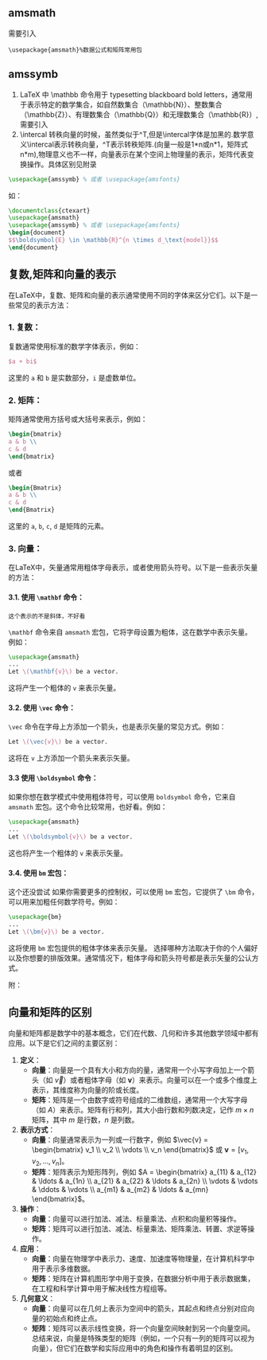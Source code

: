 ## amsmath
需要引入
```
\usepackage{amsmath}%数据公式和矩阵常用包
```
## amssymb
1. LaTeX 中 \mathbb 命令用于 typesetting blackboard bold letters，通常用于表示特定的数学集合，如自然数集合（\mathbb{N}）、整数集合（\mathbb{Z}）、有理数集合（\mathbb{Q}）和无理数集合（\mathbb{R}）, 需要引入
2. \intercal 转秩向量的时候，虽然类似于^T,但是\intercal字体是加黑的.数学意义\intercal表示转秩向量，^T表示转秩矩阵.(向量一般是1\*n或n\*1，矩阵式n\*m),物理意义也不一样，向量表示在某个空间上物理量的表示，矩阵代表变换操作。具体区别见附录
```latex
\usepackage{amssymb} % 或者 \usepackage{amsfonts}
```
如：
```latex
\documentclass{ctexart}
\usepackage{amsmath}
\usepackage{amssymb} % 或者 \usepackage{amsfonts}
\begin{document}
$$\boldsymbol{E} \in \mathbb{R}^{n \times d_\text{model}}$$
\end{document}

```
## 复数,矩阵和向量的表示
在LaTeX中，复数、矩阵和向量的表示通常使用不同的字体来区分它们。以下是一些常见的表示方法：
### 1.  **复数**：
复数通常使用标准的数学字体表示，例如：
   ```latex
   $a + bi$
   ```
   这里的 `a` 和 `b` 是实数部分，`i` 是虚数单位。
### 2. **矩阵**：
   矩阵通常使用方括号或大括号来表示，例如：
   ```latex
   \begin{bmatrix}
   a & b \\
   c & d
   \end{bmatrix}
   ```
   或者
   ```latex
   \begin{Bmatrix}
   a & b \\
   c & d
   \end{Bmatrix}
   ```
   这里的 `a`, `b`, `c`, `d` 是矩阵的元素。
### 3. **向量**：
在LaTeX中，矢量通常用粗体字母表示，或者使用箭头符号。以下是一些表示矢量的方法：
#### 3.1. **使用 `\mathbf` 命令**：
    这个表示的不是斜体，不好看
   `\mathbf` 命令来自 `amsmath` 宏包，它将字母设置为粗体，这在数学中表示矢量。例如：
   ```latex
   \usepackage{amsmath}
   ...
   Let \(\mathbf{v}\) be a vector.
   ```
   这将产生一个粗体的 `v` 来表示矢量。
#### 3.2. **使用 `\vec` 命令**：
   `\vec` 命令在字母上方添加一个箭头，也是表示矢量的常见方式。例如：
   ```latex
   Let \(\vec{v}\) be a vector.
   ```
   这将在 `v` 上方添加一个箭头来表示矢量。
#### 3.3 **使用 `\boldsymbol` 命令**：
   如果你想在数学模式中使用粗体符号，可以使用 `boldsymbol` 命令，它来自 `amsmath` 宏包。这个命令比较常用，也好看。例如：

   ```latex
   \usepackage{amsmath}
   ...
   Let \(\boldsymbol{v}\) be a vector.
   ```
   这也将产生一个粗体的 `v` 来表示矢量。
#### 3.4. **使用 `bm` 宏包**：
   这个还没尝试
   如果你需要更多的控制权，可以使用 `bm` 宏包，它提供了 `\bm` 命令，可以用来加粗任何数学符号。例如：
   ```latex
   \usepackage{bm}
   ...
   Let \(\bm{v}\) be a vector.
   ```
   这将使用 `bm` 宏包提供的粗体字体来表示矢量。
选择哪种方法取决于你的个人偏好以及你想要的排版效果。通常情况下，粗体字母和箭头符号都是表示矢量的公认方式。

附：

## 向量和矩阵的区别
向量和矩阵都是数学中的基本概念，它们在代数、几何和许多其他数学领域中都有应用。以下是它们之间的主要区别：
1. **定义**：
   - **向量**：向量是一个具有大小和方向的量，通常用一个小写字母加上一个箭头（如 $\vec{v}$）或者粗体字母（如 $\mathbf{v}$）来表示。向量可以在一个或多个维度上表示，其维度称为向量的阶或长度。
   - **矩阵**：矩阵是一个由数字或符号组成的二维数组，通常用一个大写字母（如 $A$）来表示。矩阵有行和列，其大小由行数和列数决定，记作 $m \times n$ 矩阵，其中 $m$ 是行数，$n$ 是列数。
2. **表示方式**：
   - **向量**：向量通常表示为一列或一行数字，例如 $\vec{v} = \begin{bmatrix} v_1 \\ v_2 \\ \vdots \\ v_n \end{bmatrix}$ 或 $\mathbf{v} = [v_1, v_2, \ldots, v_n]$。
   - **矩阵**：矩阵表示为矩形阵列，例如 $A = \begin{bmatrix} a_{11} & a_{12} & \ldots & a_{1n} \\ a_{21} & a_{22} & \ldots & a_{2n} \\ \vdots & \vdots & \ddots & \vdots \\ a_{m1} & a_{m2} & \ldots & a_{mn} \end{bmatrix}$。
3. **操作**：
   - **向量**：向量可以进行加法、减法、标量乘法、点积和向量积等操作。
   - **矩阵**：矩阵可以进行加法、减法、标量乘法、矩阵乘法、转置、求逆等操作。
4. **应用**：
   - **向量**：向量在物理学中表示力、速度、加速度等物理量，在计算机科学中用于表示多维数据。
   - **矩阵**：矩阵在计算机图形学中用于变换，在数据分析中用于表示数据集，在工程和科学计算中用于解决线性方程组等。
5. **几何意义**：
   - **向量**：向量可以在几何上表示为空间中的箭头，其起点和终点分别对应向量的初始点和终止点。
   - **矩阵**：矩阵可以表示线性变换，将一个向量空间映射到另一个向量空间。
总结来说，向量是特殊类型的矩阵（例如，一个只有一列的矩阵可以视为向量），但它们在数学和实际应用中的角色和操作有着明显的区别。

